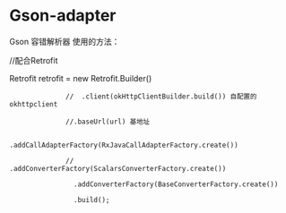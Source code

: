 # Gson-adapter
Gson 容错解析器
使用的方法：

//配合Retrofit

 Retrofit retrofit = new Retrofit.Builder()
 
                  //  .client(okHttpClientBuilder.build()) 自配置的okhttpclient
                  
                  //.baseUrl(url) 基地址
                  
                    .addCallAdapterFactory(RxJavaCallAdapterFactory.create())
                    
                  //  .addConverterFactory(ScalarsConverterFactory.create())
                  
                    .addConverterFactory(BaseConverterFactory.create())
                    
                    .build();
